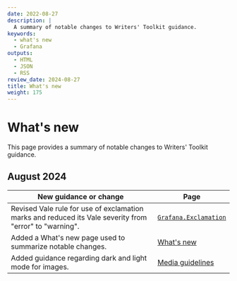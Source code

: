 ```yaml
---
date: 2022-08-27
description: |
  A summary of notable changes to Writers' Toolkit guidance.
keywords:
  - what's new
  - Grafana
outputs:
  - HTML
  - JSON
  - RSS
review_date: 2024-08-27
title: What's new
weight: 175
---
```


# What's new

This page provides a summary of notable changes to Writers' Toolkit guidance.

## August 2024

| New guidance or change                                                                                  | Page                                                                                       |
| ------------------------------------------------------------------------------------------------------- | ------------------------------------------------------------------------------------------ |
| Revised Vale rule for use of exclamation marks and reduced its Vale severity from "error" to "warning". | [`Grafana.Exclamation`](/docs/writers-toolkit/review/lint-prose/rules/#grafanaexclamation) |
| Added a What's new page used to summarize notable changes.                                              | [What's new](./)                                                                           |
| Added guidance regarding dark and light mode for images. | [Media guidelines](/docs/writers-toolkit/write/image-guidelines/#screenshot-guidelines-1) |

